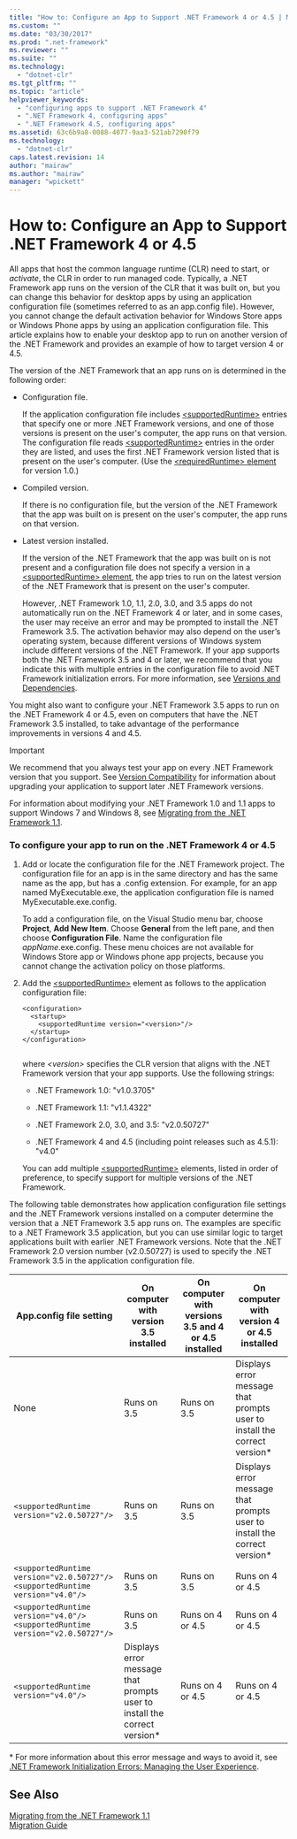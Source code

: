 ```yaml
---
title: "How to: Configure an App to Support .NET Framework 4 or 4.5 | Microsoft Docs"
ms.custom: ""
ms.date: "03/30/2017"
ms.prod: ".net-framework"
ms.reviewer: ""
ms.suite: ""
ms.technology: 
  - "dotnet-clr"
ms.tgt_pltfrm: ""
ms.topic: "article"
helpviewer_keywords: 
  - "configuring apps to support .NET Framework 4"
  - ".NET Framework 4, configuring apps"
  - ".NET Framework 4.5, configuring apps"
ms.assetid: 63c6b9a8-0088-4077-9aa3-521ab7290f79
ms.technology: 
  - "dotnet-clr"
caps.latest.revision: 14
author: "mairaw"
ms.author: "mairaw"
manager: "wpickett"
---
```

# How to: Configure an App to Support .NET Framework 4 or 4.5
All apps that host the common language runtime (CLR) need to start, or *activate*, the CLR in order to run managed code. Typically, a   .NET Framework app runs on the version of the CLR that it was built on, but you can change this behavior for desktop apps by using an application configuration file (sometimes referred to as an app.config file). However, you cannot change the default activation behavior for Windows Store apps or Windows Phone apps by using an application configuration file. This article explains how to enable your desktop app to run on another version of the .NET Framework and provides an example of how to target version 4 or 4.5.  
  
 The version of the .NET Framework that an app runs on is determined in the following order:  
  
-   Configuration file.  
  
     If the application configuration file includes [\<supportedRuntime>](../../../docs/framework/configure-apps/file-schema/startup/supportedruntime-element.md) entries that specify one or more .NET Framework versions, and one of those versions is present on the user's computer, the app runs on that version. The configuration file reads [\<supportedRuntime>](../../../docs/framework/configure-apps/file-schema/startup/supportedruntime-element.md) entries in the order they are listed, and uses the first .NET Framework version listed that is present on the user's computer. (Use the [\<requiredRuntime> element](../../../docs/framework/configure-apps/file-schema/startup/requiredruntime-element.md) for version 1.0.)  
  
-   Compiled version.  
  
     If there is no configuration file, but the version of the .NET Framework that the app was built on is present on the user's computer, the app runs on that version.  
  
-   Latest version installed.  
  
     If the version of the .NET Framework that the app was built on is not present and a configuration file does not specify a version in a [\<supportedRuntime> element](../../../docs/framework/configure-apps/file-schema/startup/supportedruntime-element.md), the app tries to run on the latest version of the .NET Framework that is present on the user's computer.  
  
     However, .NET Framework 1.0, 1.1, 2.0, 3.0, and 3.5 apps do not automatically run on the .NET Framework 4 or later, and in some cases, the user may receive an error and may be prompted to install the .NET Framework 3.5. The activation behavior may also depend on the user’s operating system, because  different versions of Windows system include different versions of the .NET Framework. If your app supports both the .NET Framework 3.5 and 4 or later, we recommend that you indicate this with multiple entries in the configuration file to avoid .NET Framework initialization errors. For more information, see [Versions and Dependencies](../../../docs/framework/migration-guide/versions-and-dependencies.md).  
  
 You might also want to configure your .NET Framework 3.5 apps to run on the .NET Framework 4 or 4.5, even on computers that have the .NET Framework 3.5 installed, to take advantage of the performance improvements in versions 4 and 4.5.  
  
> [!IMPORTANT]
>  We recommend that you always test your app on every .NET Framework version that you support. See [Version Compatibility](../../../docs/framework/migration-guide/version-compatibility.md) for information about upgrading your application to support later .NET Framework versions.  
  
 For information about modifying your .NET Framework 1.0 and 1.1 apps to support Windows 7 and Windows 8, see [Migrating from the .NET Framework 1.1](../../../docs/framework/migration-guide/migrating-from-the-net-framework-1-1.md).  
  
### To configure your app to run on the .NET Framework 4 or 4.5  
  
1.  Add or locate the configuration file for the .NET Framework project. The configuration file for an app is in the same directory and has the same name as the app, but has a .config extension. For example, for an app named MyExecutable.exe, the application configuration file is named MyExecutable.exe.config.  
  
     To add a configuration file, on the Visual Studio menu bar, choose **Project**, **Add New Item**. Choose **General** from the left pane, and then choose **Configuration File**.  Name the configuration file *appName*.exe.config. These menu choices are not available for Windows Store app or Windows phone app projects, because you cannot change the activation policy on those platforms.  
  
2.  Add the [\<supportedRuntime>](../../../docs/framework/configure-apps/file-schema/startup/supportedruntime-element.md) element as follows to the application configuration file:  
  
    ```  
    <configuration>  
      <startup>  
        <supportedRuntime version="<version>"/>  
      </startup>  
    </configuration>  
  
    ```  
  
     where *\<version>* specifies the CLR version that aligns with the .NET Framework version that your app supports. Use the following strings:  
  
    -   .NET Framework 1.0: "v1.0.3705"  
  
    -   .NET Framework 1.1: "v1.1.4322"  
  
    -   .NET Framework 2.0, 3.0, and 3.5: "v2.0.50727"  
  
    -   .NET Framework 4 and 4.5 (including point releases such as 4.5.1): "v4.0"  
  
     You can add multiple [\<supportedRuntime>](../../../docs/framework/configure-apps/file-schema/startup/supportedruntime-element.md) elements, listed in order of preference, to specify support for multiple versions of the .NET Framework.  
  
 The following table demonstrates how application configuration file settings and the .NET Framework versions installed on a computer determine the version that a .NET Framework 3.5 app runs on. The examples are specific to a .NET Framework 3.5 application, but you can use similar logic to target applications built with earlier .NET Framework versions. Note that the .NET Framework 2.0 version number (v2.0.50727) is used to specify the .NET Framework 3.5 in the application configuration file.  
  
|App.config file setting|On computer with version 3.5 installed|On computer with versions 3.5 and 4 or 4.5 installed|On computer with version 4 or 4.5 installed|  
|-|-|-|-|  
|None|Runs on 3.5|Runs on 3.5|Displays error message that prompts user to install the correct version*|  
|`<supportedRuntime version="v2.0.50727"/>`|Runs on 3.5|Runs on 3.5|Displays error message that prompts user to install the correct version*|  
|`<supportedRuntime version="v2.0.50727"/>` <br /> `<supportedRuntime version="v4.0"/>`|Runs on 3.5|Runs on 3.5|Runs on 4 or 4.5|  
|`<supportedRuntime version="v4.0"/>` <br /> `<supportedRuntime version="v2.0.50727"/>`|Runs on 3.5|Runs on 4 or 4.5|Runs on 4 or 4.5|  
|`<supportedRuntime version="v4.0"/>`|Displays error message that prompts user to install the correct version*|Runs on 4 or 4.5|Runs on 4 or 4.5|  
  
 \* For more information about this error message and ways to avoid it, see [.NET Framework Initialization Errors: Managing the User Experience](../../../docs/framework/deployment/initialization-errors-managing-the-user-experience.md).  
  
## See Also  
 [Migrating from the .NET Framework 1.1](../../../docs/framework/migration-guide/migrating-from-the-net-framework-1-1.md)   
 [Migration Guide](../../../docs/framework/migration-guide/index.md)
